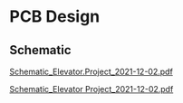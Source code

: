 # PCB Design


## Schematic
[Schematic_Elevator.Project_2021-12-02.pdf](https://github.com/jminjares4/Elevator/files/7640997/Schematic_Elevator.Project_2021-12-02.jpeg)

[Schematic_Elevator Project_2021-12-02.pdf](https://github.com/jminjares4/Elevator/files/7640992/Schematic_Elevator.Project_2021-12-02.pdf)

